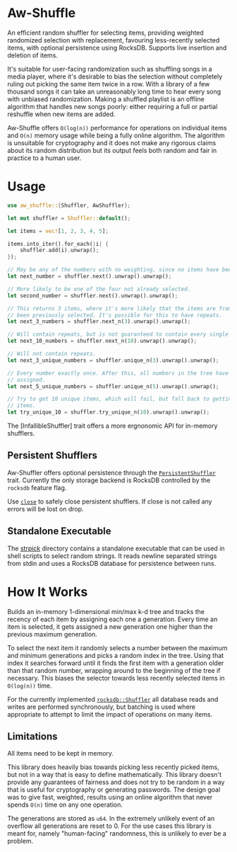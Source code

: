 Aw-Shuffle
==========

An efficient random shuffler for selecting items, providing weighted randomized selection with
replacement, favouring less-recently selected items, with optional persistence using RocksDB.
Supports live insertion and deletion of items.

It's suitable for user-facing randomization such as shuffling songs in a media player, where
it's desirable to bias the selection without completely ruling out picking the same item twice
in a row. With a library of a few thousand songs it can take an unreasonably long time to hear
every song with unbiased randomization. Making a shuffled playlist is an offline algorithm
that handles new songs poorly: either requiring a full or partial reshuffle when new items are
added.

Aw-Shuffle offers `O(log(n))` performance for operations on individual items and `O(n)` memory
usage while being a fully online algorithm. The algorithm is unsuitable for cryptography and it
does not make any rigorous claims about its random distribution but its output feels both random
and fair in practice to a human user.


# Usage

```rust
use aw_shuffle::{Shuffler, AwShuffler};

let mut shuffler = Shuffler::default();

let items = vec![1, 2, 3, 4, 5];

items.into_iter().for_each(|i| {
    shuffler.add(i).unwrap();
});

// May be any of the numbers with no weighting, since no items have been selected before.
let next_number = shuffler.next().unwrap().unwrap();

// More likely to be one of the four not already selected.
let second_number = shuffler.next().unwrap().unwrap();

// This returns 3 items, where it's more likely that the items are from the 3 that haven't
// been previously selected. It's possible for this to have repeats.
let next_3_numbers = shuffler.next_n(3).unwrap().unwrap();

// Will contain repeats, but is not guaranteed to contain every single number.
let next_10_numbers = shuffler.next_n(10).unwrap().unwrap();

// Will not contain repeats.
let next_3_unique_numbers = shuffler.unique_n(3).unwrap().unwrap();

// Every number exactly once. After this, all numbers in the tree have the same generation
// assigned.
let next_5_unique_numbers = shuffler.unique_n(5).unwrap().unwrap();

// Try to get 10 unique items, which will fail, but fall back to getting 10 non-unique
// items.
let try_unique_10 = shuffler.try_unique_n(10).unwrap().unwrap();
```

The [InfallibleShuffler] trait offers a more ergnonomic API for in-memory shufflers.

## Persistent Shufflers

Aw-Shuffler offers optional persistence through the [`PersistentShuffler`](persistent::PersistentShuffler) trait. Currently the only storage backend is RocksDB controlled by the `rocksdb` feature flag.

Use [`close`](persistent::PersistentShuffler::close) to safely close persistent shufflers. If close is not called any errors will be lost on drop.

## Standalone Executable

The [strpick](https://github.com/awused/aw-shuffle/strpick) directory contains a standalone executable that can be used in shell scripts to select random strings. It reads newline separated strings from stdin and uses a RocksDB database for persistence between runs.

# How It Works

Builds an in-memory 1-dimensional min/max k-d tree and tracks the recency of each item by assigning each one a generation. Every time an item is selected, it gets assigned a new generation one higher than the previous maximum generation.

To select the next item it randomly selects a number between the maximum and minimum generations and picks a random index in the tree. Using that index it searches forward until it finds the first item with a generation older than that random number, wrapping around to the beginning of the tree if necessary. This biases the selector towards less recently selected items in `O(log(n))` time.

For the currently implemented [`rocksdb::Shuffler`](persistent::rocksdb::Shuffler) all database reads and writes are performed synchronously, but batching is used where appropriate to attempt to limit the impact of operations on many items.

## Limitations

All items need to be kept in memory.

This library does heavily bias towards picking less recently picked items, but not in a way that is easy to define mathematically. This library doesn't provide any guarantees of fairness and does not try to be random in a way that is useful for cryptography or generating passwords. The design goal was to give fast, weighted, results using an online algorithm that never spends `O(n)` time on any one operation.

The generations are stored as `u64`. In the extremely unlikely event of an overflow all generations are reset to 0. For the use cases this library is meant for, namely "human-facing" randomness, this is unlikely to ever be a problem.


